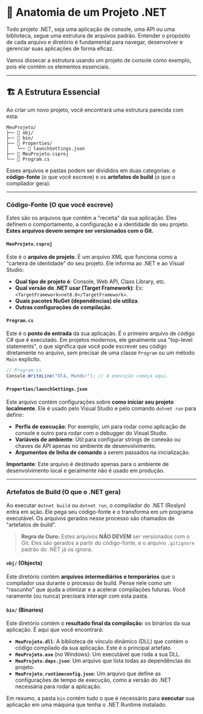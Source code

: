 # 📂 Anatomia de um Projeto .NET

Todo projeto .NET, seja uma aplicação de console, uma API ou uma biblioteca, segue uma estrutura de arquivos padrão. Entender o propósito de cada arquivo e diretório é fundamental para navegar, desenvolver e gerenciar suas aplicações de forma eficaz.

Vamos dissecar a estrutura usando um projeto de console como exemplo, pois ele contém os elementos essenciais.

---

## 🏗️ A Estrutura Essencial

Ao criar um novo projeto, você encontrará uma estrutura parecida com esta:

```
MeuProjeto/
├── 📂 obj/
├── 📂 bin/
├── 📂 Properties/
│   └── 📄 launchSettings.json
├── 📄 MeuProjeto.csproj
└── 📄 Program.cs
```

Esses arquivos e pastas podem ser divididos em duas categorias: o **código-fonte** (o que você escreve) e os **artefatos de build** (o que o compilador gera).

---

### Código-Fonte (O que você escreve)

Estes são os arquivos que contêm a "receita" da sua aplicação. Eles definem o comportamento, a configuração e a identidade do seu projeto. **Estes arquivos devem sempre ser versionados com o Git.**

#### `MeuProjeto.csproj`
Este é o **arquivo de projeto**. É um arquivo XML que funciona como a "carteira de identidade" do seu projeto. Ele informa ao .NET e ao Visual Studio:
- **Qual tipo de projeto é**: Console, Web API, Class Library, etc.
- **Qual versão do .NET usar (Target Framework)**: Ex: `<TargetFramework>net8.0</TargetFramework>`.
- **Quais pacotes NuGet (dependências) ele utiliza**.
- **Outras configurações de compilação**.

#### `Program.cs`
Este é o **ponto de entrada** da sua aplicação. É o primeiro arquivo de código C# que é executado. Em projetos modernos, ele geralmente usa "top-level statements", o que significa que você pode escrever seu código diretamente no arquivo, sem precisar de uma classe `Program` ou um método `Main` explícito.

```csharp
// Program.cs
Console.WriteLine("Olá, Mundo!"); // A execução começa aqui.
```

#### `Properties/launchSettings.json`
Este arquivo contém configurações sobre **como iniciar seu projeto localmente**. Ele é usado pelo Visual Studio e pelo comando `dotnet run` para definir:
- **Perfis de execução**: Por exemplo, um para rodar como aplicação de console e outro para rodar com o debugger do Visual Studio.
- **Variáveis de ambiente**: Útil para configurar strings de conexão ou chaves de API apenas no ambiente de desenvolvimento.
- **Argumentos de linha de comando** a serem passados na inicialização.

**Importante**: Este arquivo é destinado apenas para o ambiente de desenvolvimento local e geralmente não é usado em produção.

---

### Artefatos de Build (O que o .NET gera)

Ao executar `dotnet build` ou `dotnet run`, o compilador do .NET (Roslyn) entra em ação. Ele pega seu código-fonte e o transforma em um programa executável. Os arquivos gerados nesse processo são chamados de "artefatos de build".

> **Regra de Ouro:** Estes arquivos **NÃO DEVEM** ser versionados com o Git. Eles são gerados a partir do código-fonte, e o arquivo `.gitignore` padrão do .NET já os ignora.

#### `obj/` (Objects)
Este diretório contém **arquivos intermediários e temporários** que o compilador usa durante o processo de build. Pense nele como um "rascunho" que ajuda a otimizar e a acelerar compilações futuras. Você raramente (ou nunca) precisará interagir com esta pasta.

#### `bin/` (Binaries)
Este diretório contém o **resultado final da compilação**: os binários da sua aplicação. É aqui que você encontrará:
- **`MeuProjeto.dll`**: A biblioteca de vínculo dinâmico (DLL) que contém o código compilado da sua aplicação. Este é o principal artefato.
- **`MeuProjeto.exe`** (no Windows): Um executável que roda a sua DLL.
- **`MeuProjeto.deps.json`**: Um arquivo que lista todas as dependências do projeto.
- **`MeuProjeto.runtimeconfig.json`**: Um arquivo que define as configurações de tempo de execução, como a versão do .NET necessária para rodar a aplicação.

Em resumo, a pasta `bin` contém tudo o que é necessário para **executar** sua aplicação em uma máquina que tenha o .NET Runtime instalado.
